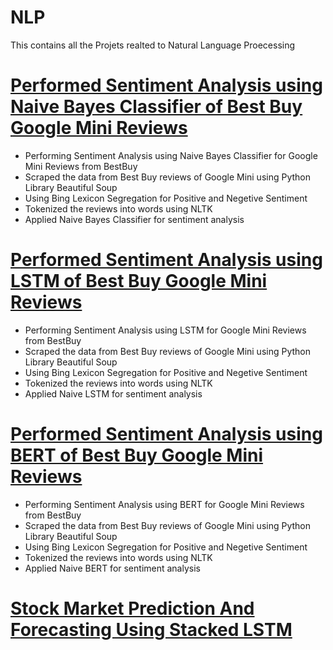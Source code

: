 # NLP
This contains all the Projets realted to Natural Language Proecessing

# [Performed Sentiment Analysis using Naive Bayes Classifier of Best Buy Google Mini Reviews](https://github.com/shreyas-redij/NLP/blob/main/sentiment-analysis.ipynb)
* Performing Sentiment Analysis using Naive Bayes Classifier for Google Mini Reviews from BestBuy
* Scraped the data from Best Buy reviews of Google Mini using Python Library Beautiful Soup
* Using Bing Lexicon Segregation for Positive and Negetive Sentiment
* Tokenized the reviews into words using NLTK
* Applied Naive Bayes Classifier for sentiment analysis


# [Performed Sentiment Analysis using LSTM of Best Buy Google Mini Reviews](https://github.com/shreyas-redij/NLP/blob/main/LSTM_Sentiment_Analysis.ipynb)
* Performing Sentiment Analysis using LSTM for Google Mini Reviews from BestBuy
* Scraped the data from Best Buy reviews of Google Mini using Python Library Beautiful Soup
* Using Bing Lexicon Segregation for Positive and Negetive Sentiment
* Tokenized the reviews into words using NLTK
* Applied Naive LSTM for sentiment analysis

# [Performed Sentiment Analysis using BERT of Best Buy Google Mini Reviews](https://github.com/shreyas-redij/NLP/blob/main/BERT_SentimentAnalysis.ipynb)
* Performing Sentiment Analysis using BERT for Google Mini Reviews from BestBuy
* Scraped the data from Best Buy reviews of Google Mini using Python Library Beautiful Soup
* Using Bing Lexicon Segregation for Positive and Negetive Sentiment
* Tokenized the reviews into words using NLTK
* Applied Naive BERT for sentiment analysis


# [Stock Market Prediction And Forecasting Using Stacked LSTM](https://github.com/shreyas-redij/NLP/blob/main/Stock%20Market%20Prediction%20And%20Forecasting%20Using%20Stacked%20LSTM.ipynb)
